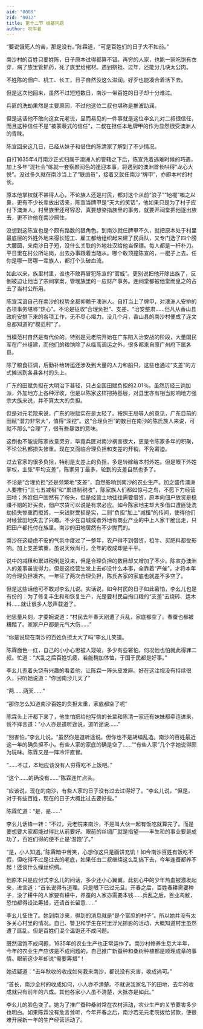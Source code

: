 ```yaml
---
aid: "0009"
zid: "0012"
title: 第十二节 根基问题
author: 吹牛者
---
```


“要说饿死人的苦，那是没有。”陈霖道，“可是百姓们的日子大不如前。”

南沙村的百姓只要姓陈，日子原本过得都算不错。再穷的人家，也能一家吃饱有衣穿，病了族里管抓药，死了族里给棺材。遇到祭祖、过年，还能分几块太公肉。

不姓陈的佃户、机工、长工，日子自然没这么滋润，好歹也能凑合着活下去。

但是这次他回来，虽然不过短短数日，南沙一带百姓的日子却十分难过。

兵匪的洗劫果然是主要原因，不过他这位二叔也堪称是推波助澜。

但是这话他不敢向这女元老说，显而易见的一件事就是这位李幺儿对二叔很信任，而且这种信任不是“被蒙蔽式的信任”，二叔在担任本地牌甲的作为显然很受澳洲人的青睐。

陈宣回来这几日，已经从妹子和借住的陈清家了解到了不少情况。

自打1635年4月南沙正式归属于澳洲人的管辖之下后，陈宣凭着逃难时候的巧遇，加上多年“混社会”练就一套察颜阅色的逢迎本事，将遇到的澳洲首长哄得“龙心大悦”。没过多久就在南沙当上了“联络员”，接着又就任南沙“牌甲”，亦即本村的村长。

原本他掌权就不甚得人心，不论族人还是村民，都对这个从前“浪子”“地棍”嗤之以鼻，更有不少长辈放出话来，陈宣当牌甲是“天大的笑话”，他如果只是为了村子应付下澳洲人，村里族里还可容忍，真要想染指族里的事务，就要开祠堂把他逐出族去，更不许他在南沙居住。

没想到这陈宣也是个颇有路数的狠角色。到南沙就任牌甲不久，就把原本处于村里最底层的外姓外地来得长短工、雇工都给组织起来建了民兵队，又专门选了四个膀大腰圆，来南沙日子短，没什么关联的外地壮汉给他当保镖。每人都是一杆朴刀。平日里在村公所站岗，出去办事跟着当随从。哪个敢顶撞陈宣的，一棍子上去。任你是哪一房哪一辈族人，都打个头破血流。

如此以来，族里村里，谁也不敢再冒犯陈宣的“官威”。更别说把他开除出族了，反倒被迫让他当了宗祠掌案，管理族里的一应财产事务。连祠堂都被他堂而皇之的占去了当村公所用。

陈宣深谙自己在南沙的权势全都仰赖于澳洲人。自打当上了牌甲，对澳洲人安排的各项事务堪称“热心”。不论是征收“合理负担”、支差、“治安整肃……但凡从香山县政府安排下来的各项工作，无不尽心竭力。没几个月，香山县的南沙村便成了连文总都知道的“模范村”了。

当模范村自然是有代价的。特别是元老院开始在广东陷入治安战的阶段，大量国民军在广州组建，而他们的粮饷除了从临高调运之外，很多都来自原广州府下属各县。

除了粮食征调，后勤补给转运还涉及到大量的人力和船只，这些也通过“支差”的方式摊派到各县各村的头上。

广东的田赋负担在大明治下甚轻，只占全国田赋负担的2.01％。虽然历经三饷加派，外加地方上各种浮收，但是以陈家这样把持基层，对县里亦有相当影响地方强宗大族来说，并不算太大的负担。

但是对元老院来说，广东的税赋实在是太轻了。按照王局等人的意见，广东目前的田赋“潜力非常大”，值得“深挖”。这“合理负担”的数目在南沙的陈氏族人来说，可就不那么“合理”了，很有些暴敛的意味。

这倒也不能说陈家故意哭穷，毕竟兵匪对南沙祸害很大，更是令陈家多年的积聚，不论公私都损失惨重。现在又面临合理负担和支差的开销，不免窘迫。

过去官家的很多负担，特别是支差上的负担，多是转嫁给本村外姓。但是眼下外姓掌权，主张“平均支差”，陈家男丁最多，轮到的支差自然也多了。

不论是“合理负担”还是频繁地“支差”，自然影响到南沙的农业生产。加之盛传澳洲人要推行“三七五减租”和“累进制税收”，陈家族人们都如惊弓之鸟，不愿下力经营田地；外姓佃户固然有了盼头，但是经营土地往往需要借贷，原本向佃户放贷是稳赚不赔的好买卖，佃户求贷可以说是有求必应。如今陈家地主却大多借口遭匪徒洗劫损失惨重而拒贷，一来钱财受损是实，二则“负担”加上“减租”的传闻，使得他们对经营田地失去了兴趣。不少在县城或者外地有商业产业的中上人家干脆出走，只把田产都托付在族里。南沙的田地居然有不少抛荒的。

南沙在这疑虑不安的气氛中度过了一整年，农户得不到借贷，租牛、买肥料都受影响。加上支差繁重，虽说天候尚可，全年的收成却是平平。

说中的减租和累进税倒是没来，但是合理负担的数目却又增加了不少。陈宣办澳洲人的差事虽说得力，但是这经营生发上去却没什么本事，全靠着“严催”，才将本年的合理负担凑齐。一年征了两次合理负担，陈氏各家的家底也就差不多空了。

但是这些话他可不敢对李幺儿说。实话说，如今村民的日子如此窘怕，李幺儿也是有份的：为了修复丰生和和恢复生产，光是要村民自掏口粮的“支差”去烧砖、运木料……就让很多人怨声载道了。

他思量片刻，才委婉说道：“村民去年春天刚遭了兵乱，家底都空了。春蚕也都被糟踏了。家家户户都是元气大伤……”

“你是说现在南沙的百姓负担太大了吗”李幺儿笑道。

陈霖面色一红，自己的小小心思被人窥破，多少有些窘怕，何况他也怕就此得罪二叔。忙道：“大乱之后百姓饥疲，若能稍加体恤，于国于民都是好事。”

李幺儿歪着头饶有兴趣的看着他，让陈霖一阵头皮发麻。好在这注视没有持续很久，只听她说道：“你回南沙几天了”

“两……两天……”

“那你怎么知道南沙百姓的负担太重，家底都空了呢”

陈霖头上汗都下来了，他生怕把给他写信的长辈和陈清一家还有妹妹都牵连进来，慌不择言道：“小人亦是道听途说，道听途说……”

“别害怕，”李幺儿说，“虽然你是道听途说。但你也不是胡编乱造。南沙的百姓最近这一年的确负担不小。有些人家的家底的确是空了……”“有些人家”几个字她说得颇为玩味。陈霖又是一阵冷汗直冒。

“……不过，本地应该没有人穷得吃不上饭吧。”

“这个……的确没有……”陈霖连忙点头。

“应该说，现在的南沙，有些人家的日子没有过去过得好了。“李幺儿说，“但是，对于有些百姓，现在的日子大概比过去要好些。”

陈霖忙道：“是，是……”

李幺儿话锋一转：“不过，元老院来南沙，不是叫大伙一起有饭吃就算完了。而是要想要大家都能过得比从前要好。眼前的丝绸厂就是指望――丰生和的事业要是成功了，百姓们得的便不止是‘温饱’了。”

“是，小人知道。”陈霖暗中苦笑，心想你这只是画饼充饥！如今南沙百姓有饭吃不假，但吃得不过是过去的老底，如果任由二叔继续这么乱搞下去，今年连蚕都养不起！还谈什么缫丝织绸。



他原本只是应付式李幺儿的问话，多少还小心翼翼。此刻心中的少年热血被激发起来，进言道：“首长说得有道理。只是眼下已过元旦。开春之后，百姓春耕需要种子，没了耕牛的人家要有耕牛，养蚕的人家亦需要本钱……兵乱之后，百业凋敝，恐怕都得设法筹措，还请首长留意……”

李幺儿怔住了。她到南沙来，得到的消息就是“是个富庶的村子”。所以她并没有太多关心村里的情况。自己、警卫和学生在村里浮光掠影的活动，大概知道村里虽然遭了匪乱，但是百姓们混个温饱还不成问题。

既然温饱不成问题，1635年的农业生产也正常运作了。南沙村修养生息大半年，今年的农业生产应该是不成问题的，自己推广新蚕种和桑树种植都是顺理成章的事情。眼前这少年却说“需要筹措”！

她迟疑道：“去年秋收的收成如何我来南沙，都说没有灾害，收成尚可。”

“首长，南沙全村的收成如何，小人亦不清楚。不就说我家名下的田地，去年的收成就只有前年的六成。其他各家小人虽不清楚，大抵亦是如此。”

李幺儿的脸色变了。她为了推广蚕种桑树常在农村活动，农业生产的关节要害多少也明白。如果陈霖没有危言耸听，今年开春之后，南沙若无元老院拨给贷款，便很难开展新一年的生产经营活动了。


